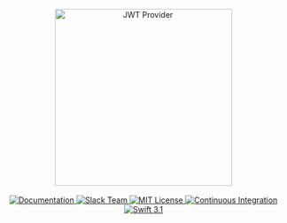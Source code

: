 <p align="center">
    <img src="https://cloud.githubusercontent.com/assets/1342803/24798850/8777297c-1b98-11e7-82ce-fa01f567c564.png" width="320" alt="JWT Provider">
    <br>
    <br>
    <a href="https://github.com/vapor/jwt-provider/blob/0.5.0/README.md">
        <img src="http://img.shields.io/badge/read_the-docs-92A8D1.svg" alt="Documentation">
    </a>
    <a href="http://vapor.team">
        <img src="http://vapor.team/badge.svg" alt="Slack Team">
    </a>
    <a href="LICENSE">
        <img src="http://img.shields.io/badge/license-MIT-brightgreen.svg" alt="MIT License">
    </a>
    <a href="https://circleci.com/gh/vapor/jwt-provider">
        <img src="https://circleci.com/gh/vapor/jwt-provider.svg?style=shield" alt="Continuous Integration">
    </a>
    <a href="https://swift.org">
        <img src="http://img.shields.io/badge/swift-3.1-brightgreen.svg" alt="Swift 3.1">
    </a>
</center>
